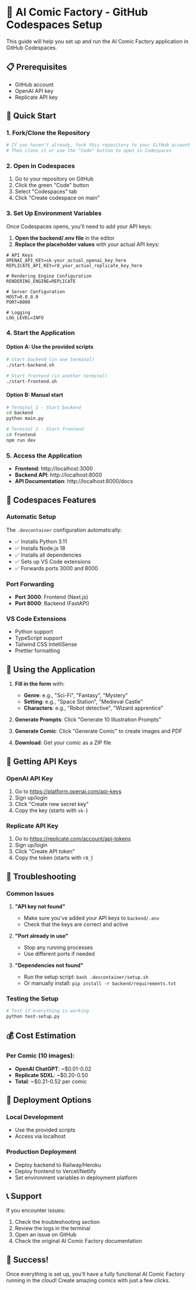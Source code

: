 # 🚀 AI Comic Factory - GitHub Codespaces Setup

This guide will help you set up and run the AI Comic Factory application in GitHub Codespaces.

## 📋 Prerequisites

- GitHub account
- OpenAI API key
- Replicate API key

## 🎯 Quick Start

### 1. **Fork/Clone the Repository**
```bash
# If you haven't already, fork this repository to your GitHub account
# Then clone it or use the "Code" button to open in Codespaces
```

### 2. **Open in Codespaces**
1. Go to your repository on GitHub
2. Click the green "Code" button
3. Select "Codespaces" tab
4. Click "Create codespace on main"

### 3. **Set Up Environment Variables**
Once Codespaces opens, you'll need to add your API keys:

1. **Open the backend/.env file** in the editor
2. **Replace the placeholder values** with your actual API keys:

```env
# API Keys
OPENAI_API_KEY=sk-your_actual_openai_key_here
REPLICATE_API_KEY=r8_your_actual_replicate_key_here

# Rendering Engine Configuration
RENDERING_ENGINE=REPLICATE

# Server Configuration
HOST=0.0.0.0
PORT=8000

# Logging
LOG_LEVEL=INFO
```

### 4. **Start the Application**

#### **Option A: Use the provided scripts**
```bash
# Start backend (in one terminal)
./start-backend.sh

# Start frontend (in another terminal)
./start-frontend.sh
```

#### **Option B: Manual start**
```bash
# Terminal 1 - Start backend
cd backend
python main.py

# Terminal 2 - Start frontend
cd frontend
npm run dev
```

### 5. **Access the Application**
- **Frontend**: http://localhost:3000
- **Backend API**: http://localhost:8000
- **API Documentation**: http://localhost:8000/docs

## 🔧 Codespaces Features

### **Automatic Setup**
The `.devcontainer` configuration automatically:
- ✅ Installs Python 3.11
- ✅ Installs Node.js 18
- ✅ Installs all dependencies
- ✅ Sets up VS Code extensions
- ✅ Forwards ports 3000 and 8000

### **Port Forwarding**
- **Port 3000**: Frontend (Next.js)
- **Port 8000**: Backend (FastAPI)

### **VS Code Extensions**
- Python support
- TypeScript support
- Tailwind CSS IntelliSense
- Prettier formatting

## 🎨 Using the Application

1. **Fill in the form** with:
   - **Genre**: e.g., "Sci-Fi", "Fantasy", "Mystery"
   - **Setting**: e.g., "Space Station", "Medieval Castle"
   - **Characters**: e.g., "Robot detective", "Wizard apprentice"

2. **Generate Prompts**: Click "Generate 10 Illustration Prompts"

3. **Generate Comic**: Click "Generate Comic" to create images and PDF

4. **Download**: Get your comic as a ZIP file

## 🔑 Getting API Keys

### **OpenAI API Key**
1. Go to https://platform.openai.com/api-keys
2. Sign up/login
3. Click "Create new secret key"
4. Copy the key (starts with `sk-`)

### **Replicate API Key**
1. Go to https://replicate.com/account/api-tokens
2. Sign up/login
3. Click "Create API token"
4. Copy the token (starts with `r8_`)

## 🐛 Troubleshooting

### **Common Issues**

1. **"API key not found"**
   - Make sure you've added your API keys to `backend/.env`
   - Check that the keys are correct and active

2. **"Port already in use"**
   - Stop any running processes
   - Use different ports if needed

3. **"Dependencies not found"**
   - Run the setup script: `bash .devcontainer/setup.sh`
   - Or manually install: `pip install -r backend/requirements.txt`

### **Testing the Setup**
```bash
# Test if everything is working
python test-setup.py
```

## 💰 Cost Estimation

### **Per Comic (10 images):**
- **OpenAI ChatGPT**: ~$0.01-0.02
- **Replicate SDXL**: ~$0.20-0.50
- **Total**: ~$0.21-0.52 per comic

## 🚀 Deployment Options

### **Local Development**
- Use the provided scripts
- Access via localhost

### **Production Deployment**
- Deploy backend to Railway/Heroku
- Deploy frontend to Vercel/Netlify
- Set environment variables in deployment platform

## 📞 Support

If you encounter issues:
1. Check the troubleshooting section
2. Review the logs in the terminal
3. Open an issue on GitHub
4. Check the original AI Comic Factory documentation

## 🎉 Success!

Once everything is set up, you'll have a fully functional AI Comic Factory running in the cloud! Create amazing comics with just a few clicks. 